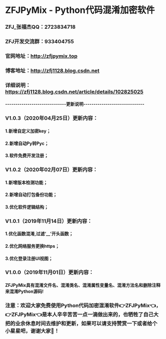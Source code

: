 # ZFJPyMix - Python代码混淆加密软件

### ZFJ_张福杰QQ：2723834718
### ZFJ开发交流群：933404755
### 官网地址：http://zfjpymix.top
### 博客地址：http://zfj1128.blog.csdn.net
### 详细说明：https://zfj1128.blog.csdn.net/article/details/102825025


#### ------------------------------更新说明------------------------------
### V1.0.3（2020年04月25日）更新内容：

#### 1.新增自定义加密key；

#### 2.新增自动Py转Pyc；

#### 3.软件免费开发注册；




### V1.0.2（2020年02月07日）更新内容：

#### 1.新增版本检测功能；

#### 2.新增自动打包备份功能；

#### 3.优化软件逻辑结构；




### V1.0.1（2019年11月14日）更新内容：

#### 1.优化函数混淆,过滤‘__’开头函数；

#### 2.优化网络服务更换https；

#### 3.优化登录注册UI视图；




### V1.0.0（2019年11月01日）更新内容：

#### ZFJPyMix具有混淆文件名、混淆类名、混淆属性变量名、混淆方法名和删除注释来混淆Python源码!


### 注意：欢迎大家免费使用Python代码加密混淆软件👉ZFJPyMix👈，👉ZFJPyMix👈是本人辛辛苦苦一点一滴做出来的，也牺牲了自己大把的业余休息时间去维护和更新，如果可以请支持赞赏一下或者给个小星星吧，谢谢大家🤝！
